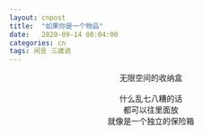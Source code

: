 ```yaml
---
layout: cnpost
title:  "如果你是一个物品"
date:   2020-09-14 00:04:00
categories: cn
tags: 闲言 三歳说
---
```


<center>
无限空间的收纳盒<br>
<br>
什么乱七八糟的话<br>
都可以往里面放<br>
就像是一个独立的保险箱<br>
</center>
